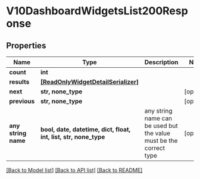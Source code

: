 # V10DashboardWidgetsList200Response


## Properties
Name | Type | Description | Notes
------------ | ------------- | ------------- | -------------
**count** | **int** |  | 
**results** | [**[ReadOnlyWidgetDetailSerializer]**](ReadOnlyWidgetDetailSerializer.md) |  | 
**next** | **str, none_type** |  | [optional] 
**previous** | **str, none_type** |  | [optional] 
**any string name** | **bool, date, datetime, dict, float, int, list, str, none_type** | any string name can be used but the value must be the correct type | [optional]

[[Back to Model list]](../README.md#documentation-for-models) [[Back to API list]](../README.md#documentation-for-api-endpoints) [[Back to README]](../README.md)


